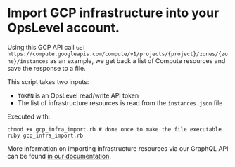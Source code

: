 
# Import GCP infrastructure into your OpsLevel account.

Using this GCP API call `GET https://compute.googleapis.com/compute/v1/projects/{project}/zones/{zone}/instances` as an example, we get back a list of Compute resources and save the response to a file.

This script takes two inputs:
* `TOKEN` is an OpsLevel read/write API token
* The list of infrastructure resources is read from the `instances.json` file


Executed with:

```
chmod +x gcp_infra_import.rb # done once to make the file executable
ruby gcp_infra_import.rb
```

More information on importing infrastructure resources via our GraphQL API can be found [in our documentation](https://docs.opslevel.com/docs/import-infrastructure-objects-via-api).
